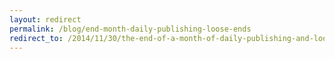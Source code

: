 ```yaml
---
layout: redirect
permalink: /blog/end-month-daily-publishing-loose-ends
redirect_to: /2014/11/30/the-end-of-a-month-of-daily-publishing-and-loose-ends
---
```

